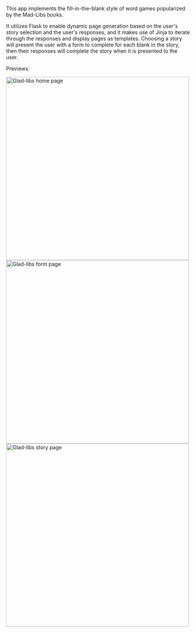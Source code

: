 This app implements the fill-in-the-blank style of word games popularized by the Mad-Libs books.

It utilizes Flask to enable dynamic page generation based on the user's story selection and the user's responses, and it makes use of Jinja to iterate through the responses and display pages as templates. Choosing a story will present the user with a form to complete for each blank in the story, then their responses will complete the story when it is presented to the user. 

Previews:


<img src="https://user-images.githubusercontent.com/8853721/174895879-7bd4b9c6-d518-43be-9432-972dbd5d0238.png" alt="Glad-libs home page" width="500">
<img src="https://user-images.githubusercontent.com/8853721/174896369-821411d6-96b7-4d0a-82ac-4ab7da4e7736.png" alt="Glad-libs form page" width="500">
<img src="https://user-images.githubusercontent.com/8853721/174896322-3a68032d-d828-4bbf-9142-a5a5a2d93329.png" alt="Glad-libs story page" width="500">

